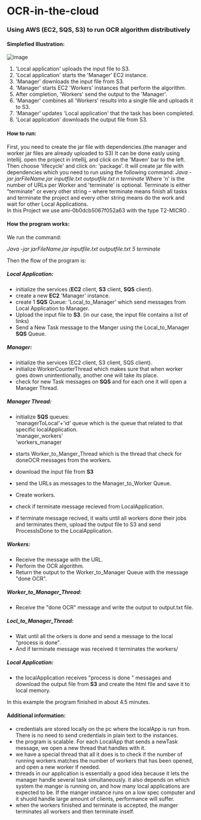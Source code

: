 # OCR-in-the-cloud
### Using AWS (EC2, SQS, S3) to run OCR algorithm distributively

#### Simplefied Illustration:
![image](https://github.com/netLevi1/OCR-in-the-cloud/assets/90900617/ca28f93e-74df-4424-85e2-700d1c07a852)
1. 'Local application' uploads the input file to S3.
2. 'Local application' starts the 'Manager' EC2 instance.
3. 'Manager' downloads the input file from S3.
4. 'Manager' starts EC2 'Workers' instances that perform the algorithm.
5. After completion, 'Workers' send the output to the 'Manager'.
6. 'Manager' combines all 'Workers' results into a single file and uploads it to S3.
7. 'Manager' updates 'Local application' that the task has been completed.
8. 'Local application' downloads the output file from S3.

#### How to run:

First, you need to create the jar file with dependencies.(the manager and worker jar files are already uploaded to S3)
It can be done easly using intellij. open the project in intellij, and click on the 'Maven' bar to the left. Then choose 'lifecycle' and click on: 'package'.
It will create jar file with dependencies which you need to run using the following command:
*Java -jar jarFileName.jar inputfile.txt outputfile.txt n terminate*
Where 'n' is the  number of URLs per Worker and 'terminate' is optional.
Terminate is either "terminate" or every other string – where terminate means finish all tasks and terminate the project and every other string means do the work and wait for other Local Applications.  
In this Project we use ami-0b0dcb5067f052a63 with the type T2-MICRO .

#### How the program works:

We run the command:

*Java -jar jarFileName.jar inputfile.txt outputfile.txt 5 terminate*

Then the flow of the program is:

##### Local Application:
- initialize the services (**EC2** client, **S3** client, **SQS** client).
- create a new **EC2** 'Manager' instance.
- create 1 **SQS** Queue: 'Local_to_Manager' which send messages from Local Application to Manager.
- Upload the input file to **S3**. (in our case, the input file contains a list of links)
- Send a New Task message to the Manger using the Local_to_Manager **SQS** Queue.

##### Manager:
- initialize the services (EC2 client, S3 client, SQS client).
- initialize WorkerCounterThread which makes sure that when worker goes down unintentionally, another one will take its place.
- check for new Task messages on **SQS** and for each one it will open a Manager Thread.

##### Manager Thread:
 - initialize **SQS** queues:
<br>'managerToLocal'+'id' queue which is the queue that related to that specific localApplication.
<br>'manager_workers' 
<br>'workers_manager
- starts Worker_to_Manger_Thread which is the thread that check for doneOCR messages from the workers.

- download the input file from **S3**
- send the URLs as messages to the Manager_to_Worker Queue.
- Create workers.
- check if terminate message recieved from LocalApplication.
- if terminate message recived, it waits until all workers done their jobs and terminates them, upload the output file to S3 and send ProcessIsDone to the LocalApplication.

##### Workers:
- Receive the message with the URL. 
- Perform the OCR algorithm.
- Return the output to the Worker_to_Manager Queue with the message "done OCR".
##### Worker_to_Manager_Thread:
- Receive the "done OCR" message and write the output to output.txt file.
##### Locl_to_Manager_Thread:
- Wait until all the orkers is done and send a message to the local "process is done".
- And if terminate message was received it terminates the workers/

##### Local Application:
- the localApplication receives "process is done " messages and download the output file from **S3** and create the html file and save it to local memory.

In this example the program finished in about 4.5 minutes.

#### Additional information: 

- credentials are stored locally on the pc where the localApp is run from. There is no need to send credentials in plain text to the instances.
- the program is scalable. For each LocalApp that sends a newTask message, we open a new thread that handles with it.
- we have a special thread that all it does is to check if the number of running workers matches the number of workers that has been opened, and open a new worker if needed.
- threads in our application is essentially a good idea because it lets the manager handle several task simultaneously. it also depends on which system the manger is running on, and how many local applications are expected to be. If the manger instance runs on a low spec computer and it shuold handle large amount of clients, performance will suffer.
- when the workers finished and terminate is accepted, the manger terminates all workers and then terminate inself.
  
